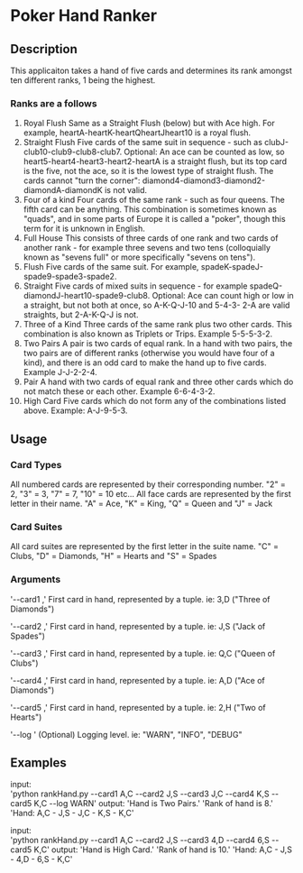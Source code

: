 # Poker Hand Ranker

## Description
This applicaiton takes a hand of five cards and determines its rank amongst ten different ranks, 1 being the highest.

### Ranks are a follows
1. Royal Flush
Same as a Straight Flush (below) but with Ace high. For example, heartA-heartK-heartQheartJheart10
is a royal flush.
2. Straight Flush
Five cards of the same suit in sequence - such as clubJ-club10-club9-club8-club7. Optional: An
ace can be counted as low, so heart5-heart4-heart3-heart2-heartA is a straight flush, but its top
card is the five, not the ace, so it is the lowest type of straight flush. The cards cannot "turn the
corner": diamond4-diamond3-diamond2-diamondA-diamondK is not valid.
3. Four of a kind
Four cards of the same rank - such as four queens. The fifth card can be anything. This
combination is sometimes known as "quads", and in some parts of Europe it is called a "poker",
though this term for it is unknown in English.
4. Full House
This consists of three cards of one rank and two cards of another rank - for example three
sevens and two tens (colloquially known as "sevens full" or more specifically "sevens on tens").
5. Flush
Five cards of the same suit. For example, spadeK-spadeJ-spade9-spade3-spade2.
6. Straight
Five cards of mixed suits in sequence - for example spadeQ-diamondJ-heart10-spade9-club8.
Optional: Ace can count high or low in a straight, but not both at once, so A-K-Q-J-10 and 5-4-3-
2-A are valid straights, but 2-A-K-Q-J is not.
7. Three of a Kind
Three cards of the same rank plus two other cards. This combination is also known as Triplets or
Trips. Example 5-5-5-3-2.
8. Two Pairs
A pair is two cards of equal rank. In a hand with two pairs, the two pairs are of different ranks
(otherwise you would have four of a kind), and there is an odd card to make the hand up to five
cards. Example J-J-2-2-4.
9. Pair
A hand with two cards of equal rank and three other cards which do not match these or each
other. Example 6-6-4-3-2.
10. High Card
Five cards which do not form any of the combinations listed above. Example: A-J-9-5-3.


## Usage
### Card Types
All numbered cards are represented by their corresponding number.
"2" = 2, "3" = 3, "7" = 7, "10" =  10 etc...
All face cards are represented by the first letter in their name.
"A" = Ace, "K" = King, "Q" = Queen and "J" = Jack

### Card Suites
All card suites are represented by the first letter in the suite name.
"C" = Clubs, "D" = Diamonds, "H" = Hearts and "S" = Spades

### Arguments
'--card1 <type>,<suite>'
First card in hand, represented by a tuple. ie: 3,D ("Three of Diamonds")
	
'--card2 <type>,<suite>'
First card in hand, represented by a tuple. ie: J,S ("Jack of Spades")
	
'--card3 <type>,<suite>'
First card in hand, represented by a tuple. ie: Q,C ("Queen of Clubs")
	
'--card4 <type>,<suite>'
First card in hand, represented by a tuple. ie: A,D ("Ace of Diamonds")
	
'--card5 <type>,<suite>'
First card in hand, represented by a tuple. ie: 2,H ("Two of Hearts")

'--log <loglevel>'
(Optional) Logging level. ie: "WARN", "INFO", "DEBUG"
	
	
## Examples
input:	
	'python rankHand.py --card1 A,C --card2 J,S --card3 J,C --card4 K,S --card5 K,C --log WARN'	
output:
	'Hand is Two Pairs.'
	'Rank of hand is 8.'
	'Hand: A,C - J,S - J,C - K,S - K,C'
	
input:	
'python rankHand.py --card1 A,C --card2 J,S --card3 4,D --card4 6,S --card5 K,C'
output:
'Hand is High Card.'
'Rank of hand is 10.'
'Hand: A,C - J,S - 4,D - 6,S - K,C'